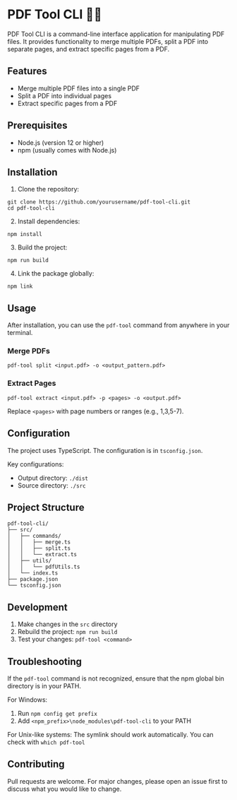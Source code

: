 # PDF Tool CLI 👨‍💻

PDF Tool CLI is a command-line interface application for manipulating PDF files. It provides functionality to merge multiple PDFs, split a PDF into separate pages, and extract specific pages from a PDF.

## Features

- Merge multiple PDF files into a single PDF
- Split a PDF into individual pages
- Extract specific pages from a PDF

## Prerequisites

- Node.js (version 12 or higher)
- npm (usually comes with Node.js)

## Installation

1. Clone the repository:
```
git clone https://github.com/yourusername/pdf-tool-cli.git
cd pdf-tool-cli
```
2. Install dependencies:
```
npm install
```
3. Build the project:
```
npm run build
```
4. Link the package globally:
```
npm link
```
## Usage

After installation, you can use the `pdf-tool` command from anywhere in your terminal.

### Merge PDFs
```
pdf-tool split <input.pdf> -o <output_pattern.pdf>
```
### Extract Pages
```
pdf-tool extract <input.pdf> -p <pages> -o <output.pdf>
```
Replace `<pages>` with page numbers or ranges (e.g., 1,3,5-7).

## Configuration

The project uses TypeScript. The configuration is in `tsconfig.json`. 

Key configurations:
- Output directory: `./dist`
- Source directory: `./src`

## Project Structure
```
pdf-tool-cli/
├── src/
│   ├── commands/
│   │   ├── merge.ts
│   │   ├── split.ts
│   │   └── extract.ts
│   ├── utils/
│   │   └── pdfUtils.ts
│   └── index.ts
├── package.json
└── tsconfig.json
```
## Development

1. Make changes in the `src` directory
2. Rebuild the project: `npm run build`
3. Test your changes: `pdf-tool <command>`

## Troubleshooting

If the `pdf-tool` command is not recognized, ensure that the npm global bin directory is in your PATH.

For Windows:
1. Run `npm config get prefix`
2. Add `<npm_prefix>\node_modules\pdf-tool-cli` to your PATH

For Unix-like systems:
The symlink should work automatically. You can check with `which pdf-tool`

## Contributing

Pull requests are welcome. For major changes, please open an issue first to discuss what you would like to change.